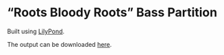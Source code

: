 # “Roots Bloody Roots” Bass Partition

Built using [LilyPond](https://lilypond.org/).

The output can be downloaded [here](https://jeandeaual.github.io/lilypond-bass-sepultura-roots-bloody-roots).
